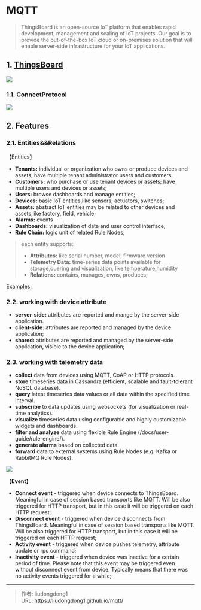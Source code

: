 # MQTT


> ThingsBoard is an open-source IoT platform that enables rapid development, management and scaling of IoT projects. Our goal is to provide the out-of-the-box IoT cloud or on-premises solution that will enable server-side infrastructure for your IoT applications.

## 1. [ThingsBoard](https://github.com/thingsboard/thingsboard-gateway)

![](https://lddpicture.oss-cn-beijing.aliyuncs.com/picture/20200829204245.png)

### 1.1. ConnectProtocol

![](https://lddpicture.oss-cn-beijing.aliyuncs.com/picture/20200829204707.png)

## 2. Features

### 2.1. Entities&&Relations

【Entities】

- **Tenants:** individual or organization who owns or produce devices and assets; have multiple tenant administrator users and customers.
- **Customers:** who purchase or use tenant devices or assets; have multiple users and devices or assets;
- **Users:** browse dashboards and manage entities;
- **Devices:** basic IoT entities,like sensors, actuators, switches;
- **Assets:** abstract IoT entities may be related to other devices and assets,like factory, field, vehicle;
- **Alarms:** events
- **Dashboards:** visualization of data and user control interface;
- **Rule Chain:** logic unit of related Rule Nodes; 

> each entity supports:
>
> - **Attributes:** like serial number, model, firmware version
> - **Telemetry Data:** time-series data points available for storage,quering and visualization, like temperature,humidity
> - **Relations:** contains, manages, owns, produces;

[Examples:](https://thingsboard.io/docs/user-guide/entities-and-relations/)

### 2.2.  working with device attribute

- **server-side:** attributes are reported and mange by the server-side application.
- **client-side:** attributes are reported and managed by the device application;
- **shared:**  attributes are reported and managed by the server-side application, visible to the device application;

### 2.3. working with telemetry data

- **collect** data from devices using MQTT, CoAP or HTTP protocols.
- **store** timeseries data in Cassandra (efficient, scalable and fault-tolerant NoSQL database).
- **query** latest timeseries data values or all data within the specified time interval.
- **subscribe** to data updates using websockets (for visualization or real-time analytics).
- **visualize** timeseries data using configurable and highly customizable widgets and dashboards.
- **filter and analyze** data using flexible Rule Engine (/docs/user-guide/rule-engine/).
- **generate alarms** based on collected data.
- **forward** data to external systems using Rule Nodes (e.g. Kafka or RabbitMQ Rule Nodes).

![](https://lddpicture.oss-cn-beijing.aliyuncs.com/picture/20200829212029.png)

【**Event**】

- **Connect event** - triggered when device connects to ThingsBoard. Meaningful in case of session based transports like MQTT. Will be also triggered for HTTP transport, but in this case it will be triggered on each HTTP request;
- **Disconnect event** - triggered when device disconnects from ThingsBoard. Meaningful in case of session based transports like MQTT. Will be also triggered for HTTP transport, but in this case it will be triggered on each HTTP request;
- **Activity event** - triggered when device pushes telemetry, attribute update or rpc command;
- **Inactivity event** - triggered when device was inactive for a certain period of time. Please note that this event may be triggered even without disconnect event from device. Typically means that there was no activity events triggered for a while;

---

> 作者: liudongdong1  
> URL: https://liudongdong1.github.io/mqtt/  

